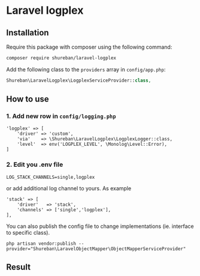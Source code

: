 # Laravel logplex

## Installation

Require this package with composer using the following command:

```bash
composer require shureban/laravel-logplex
```

Add the following class to the `providers` array in `config/app.php`:

```php
Shureban\LaravelLogplex\LogplexServiceProvider::class,
```

## How to use

### 1. Add new row in `config/logging.php`

```
'logplex' => [
    'driver' => 'custom',
    'via'    => \Shureban\LaravelLogplex\LogplexLogger::class,
    'level'  => env('LOGPLEX_LEVEL', \Monolog\Level::Error),
]
```

### 2. Edit you .env file

```
LOG_STACK_CHANNELS=single,logplex
```

or add additional log channel to yours. As example

```
'stack' => [
    'driver'   => 'stack',
    'channels' => ['single','logplex'],
],
```

You can also publish the config file to change implementations (ie. interface to specific class).

```shell
php artisan vendor:publish --provider="Shureban\LaravelObjectMapper\ObjectMapperServiceProvider"
```

## Result

